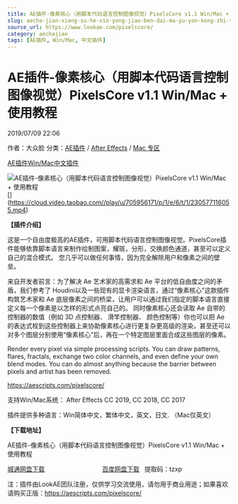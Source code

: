 ```yaml
---
title: AE插件-像素核心（用脚本代码语言控制图像视觉）PixelsCore v1.1 Win/Mac + 使用教程
slug: aecha-jian-xiang-su-he-xin-yong-jiao-ben-dai-ma-yu-yan-kong-zhi-tu-xiang-shi-jue-pixelscore-v1-1-win-mac-shi-yong-jiao-cheng
source_url: https://www.lookae.com/pixelscore/
category: aechajian
tags: [AE插件, Win/Mac, 中文插件]
---
```

# AE插件-像素核心（用脚本代码语言控制图像视觉）PixelsCore v1.1 Win/Mac + 使用教程

2019/07/09 22:06

作者：大众脸
分类：[AE插件](https://www.lookae.com/after-effects/aechajian/) / [After Effects](https://www.lookae.com/after-effects/) / [Mac 专区](https://www.lookae.com/mac-osx/)

[AE插件](https://www.lookae.com/tag/ae%e6%8f%92%e4%bb%b6/)[Win/Mac](https://www.lookae.com/tag/winmac/)[中文插件](https://www.lookae.com/tag/%e4%b8%ad%e6%96%87%e6%8f%92%e4%bb%b6/)

![AE插件-像素核心（用脚本代码语言控制图像视觉）PixelsCore v1.1 Win/Mac + 使用教程](https://www.lookae.com/wp-content/uploads/2019/07/PixelsCore.jpg "AE插件-像素核心（用脚本代码语言控制图像视觉）PixelsCore v1.1 Win/Mac + 使用教程-LookAE.com")\[﻿[﻿]("https://cloud.video.taobao.com//play/u/705956171/p/1/e/6/t/1/230577116055.mp4)](https://cloud.video.taobao.com//play/u/705956171/p/1/e/6/t/1/230577116055.mp4)

**【插件介绍】**

这是一个自由度极高的AE插件，可用脚本代码语言控制图像视觉。PixelsCore插件能够依靠脚本语言来制作绘制图案，耀斑，分形，交换颜色通道，甚至可以定义自己的混合模式。 您几乎可以做任何事情，因为完全解除用户和像素之间的壁垒。

来自开发者前言：为了解决 Ae 艺术家的高需求和 Ae 平台的低自由度之间的矛盾，我们参考了 Houdini以及一些现有的显卡渲染语言，通过“像素核心”这款插件构筑艺术家和 Ae 底层像素之间的桥梁，让用户可以通过我们指定的脚本语言直接定义每一个像素是以怎样的形式点亮自己的。 同时像素核心还会读取 Ae 自带的控制器的数值（例如 3D 点控制器、 滑竿控制器、 颜色控制等）你也可以把 Ae 的表达式栓到这些控制器上来协助像素核心进行更复杂更高级的渲染，甚至还可以对多个图层分别使用“像素核心”后，再在一个特定图层里面合成这些图层的像素。

Render every pixel via simple processing scripts. You can draw patterns, flares, fractals, exchange two color channels, and even define your own blend modes. You can do almost anything because the barrier between pixels and artist has been removed.

https://aescripts.com/pixelscore/

支持Win/Mac系统： After Effects CC 2019, CC 2018, CC 2017

插件提供多种语言：Win简体中文，繁体中文，英文，日文. （Mac仅英文）

**【下载地址】**

AE插件-像素核心（用脚本代码语言控制图像视觉）PixelsCore v1.1 Win/Mac + 使用教程

[城通网盘下载](https://lookae.ctfile.com/fs/680462-386722751)                                 [百度网盘下载](https://pan.baidu.com/s/1e3blkLbWyoCnNK9OLGM5tw)   提取码：tzxp

注：插件由LookAE团队注册，仅供学习交流使用，请勿用于商业用途；如果喜欢请购买正版：https://aescripts.com/pixelscore/
